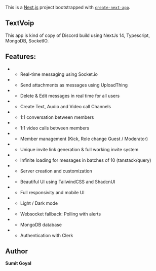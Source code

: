 This is a [Next.js](https://nextjs.org/) project bootstrapped with [`create-next-app`](https://github.com/vercel/next.js/tree/canary/packages/create-next-app).

## TextVoip
This app is kind of copy of Discord build using NextJs 14, Typescript, MongoDB, SocketIO.

## Features:
* - Real-time messaging using Socket.io
* - Send attachments as messages using UploadThing
* - Delete & Edit messages in real time for all users
* - Create Text, Audio and Video call Channels
* - 1:1 conversation between members
* - 1:1 video calls between members
* - Member management (Kick, Role change Guest / Moderator)
* - Unique invite link generation & full working invite system
* - Infinite loading for messages in batches of 10 (tanstack/query)
* - Server creation and customization
* - Beautiful UI using TailwindCSS and ShadcnUI
* - Full responsivity and mobile UI
* - Light / Dark mode
* - Websocket fallback: Polling with alerts
* - MongoDB database 
* - Authentication with Clerk

## Author
**Sumit Goyal**


